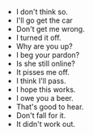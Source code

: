 - I don't think so.
- I'll go get the car
- Don't get me wrong.
- I turned it off.
- Why are you up?
- I beg your pardon?
- Is she still online?
- It pisses me off.
- I think I'll pass.
- I hope this works.
- I owe you a beer.
- That's good to hear.
- Don't fall for it.
- It didn't work out.